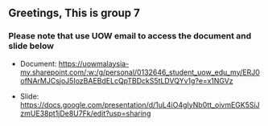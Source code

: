 ## Greetings, This is group 7

### Please note that use UOW email to access the document and slide below

* Document: https://uowmalaysia-my.sharepoint.com/:w:/g/personal/0132646_student_uow_edu_my/ERJ0ofNArMJCsjoJ5IozBAEBdELcQpTBDckS5tLDVQYv1g?e=x1NGVz

* Slide: https://docs.google.com/presentation/d/1uL4iO4gIyNb0tt_oivmEGK5SiJzmUE38pt1jDe8U7Fk/edit?usp=sharing
